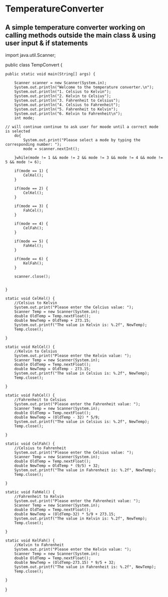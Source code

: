 # TemperatureConverter
A simple temperature converter working on calling methods outside the main class & using user input & if statements
-------------------------------------------------------------------------------------------------------------------
import java.util.Scanner;

public class TempConvert {

	public static void main(String[] args) {
		
		Scanner scanner = new Scanner(System.in);
		System.out.println("Welcome to the temperature converter.\n");
		System.out.println("1. Celsius to Kelvin");
		System.out.println("2. Kelvin to Celsius");
		System.out.println("3. Fahrenheit to Celsius");
		System.out.println("4. Celsius to Fahrenheit");
		System.out.println("5. Fahrenheit to Kelvin");
		System.out.println("6. Kelvin to Fahrenheit\n");
		int mode;
		
    // will continue continue to ask user for moode until a correct mode is selected
		do{
			System.out.print("Please select a mode by typing the corresponding number: ");
			mode = scanner.nextInt();
		
		}while(mode != 1 && mode != 2 && mode != 3 && mode != 4 && mode != 5 && mode != 6);
		
		if(mode == 1) {
			CelKel();
		}
		
		if(mode == 2) {
			CelKel();
		}
		
		if(mode == 3) {
			FahCel();
		}
		
		if(mode == 4) {
			CelFah();
		}
		
		if(mode == 5) {
			FahKel();
		}
		
		if(mode == 6) {
			KelFah();
		}
		
		scanner.close();
		

	}
	
	static void CelKel() {
		//Celsius to Kelvin
		System.out.print("Please enter the Celcius value: ");
		Scanner Temp = new Scanner(System.in);
		double OldTemp = Temp.nextFloat();
		double NewTemp = OldTemp + 273.15;
		System.out.printf("The value in Kelvin is: %.2f", NewTemp);
		Temp.close();
		
	}
	
	static void KelCel() {
		//Kelvin to Celsius
		System.out.print("Please enter the Kelvin value: ");
		Scanner Temp = new Scanner(System.in);
		double OldTemp = Temp.nextFloat();
		double NewTemp = OldTemp - 273.15;
		System.out.printf("The value in Celsius is: %.2f", NewTemp);
		Temp.close();
		
	}
	
	static void FahCel() {
		//Fahrenheit to Celsius
		System.out.print("Please enter the Fahrenheit value: ");
		Scanner Temp = new Scanner(System.in);
		double OldTemp = Temp.nextFloat();
		double NewTemp = (OldTemp - 32) * 5/9;
		System.out.printf("The value in Celsius is: %.2f", NewTemp);
		Temp.close();
		
	}
	
	static void CelFah() {
		//Celsius to Fahrenheit
		System.out.print("Please enter the Celsius value: ");
		Scanner Temp = new Scanner(System.in);
		double OldTemp = Temp.nextFloat();
		double NewTemp = OldTemp * (9/5) + 32;
		System.out.printf("The value in Fahrenheit is: %.2f", NewTemp);
		Temp.close();
		
	}
	
	static void FahKel() {
		//Fahrenheit to Kelvin
		System.out.print("Please enter the Fahrenheit value: ");
		Scanner Temp = new Scanner(System.in);
		double OldTemp = Temp.nextFloat();
		double NewTemp = (OldTemp-32) * 5/9 + 273.15;
		System.out.printf("The value in Kelvin is: %.2f", NewTemp);
		Temp.close();
		
	}
	
	static void KelFah() {
		//Kelvin to Fahrenheit
		System.out.print("Please enter the Kelvin value: ");
		Scanner Temp = new Scanner(System.in);
		double OldTemp = Temp.nextFloat();
		double NewTemp = (OldTemp-273.15) * 9/5 + 32;
		System.out.printf("The value in Fahrenheit is: %.2f", NewTemp);
		Temp.close();
		
	}
}
